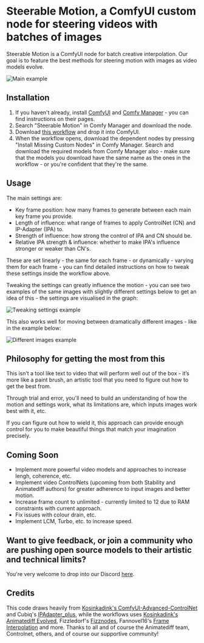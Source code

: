 # Steerable Motion, a ComfyUI custom node for steering videos with batches of images

Steerable Motion is a ComfyUI node for batch creative interpolation. Our goal is to feature the best methods for steering motion with images as video models evolve.	

![Main example](https://github.com/peteromallet/ComfyUI-Creative-Interpolation/blob/main/demo/main_example.gif)

## Installation

1. If you haven't already, install [ComfyUI](https://github.com/comfyanonymous/ComfyUI) and [Comfy Manager](https://github.com/ltdrdata/ComfyUI-Manager) - you can find instructions on their pages.
2. Search "Steerable Motion" in Comfy Manager and download the node.
3. Download [this workflow](https://raw.githubusercontent.com/banodoco/steerable-motion/main/demo/creative_interpolation_example.json) and drop it into ComfyUI.
4. When the workflow opens, download the dependent nodes by pressing "Install Missing Custom Nodes" in Comfy Manager. Search and download the required models from Comfy Manager also - make sure that the models you download have the same name as the ones in the workflow - or you're confident that they're the same.

## Usage

The main settings are:

- Key frame position: how many frames to generate between each main key frame you provide.
- Length of influence: what range of frames to apply ControlNet (CN) and IP-Adapter (IPA) to.
- Strength of influence: how strong the control of IPA and CN should be.
- Relative IPA strength & influence: whether to make IPA's influence stronger or weaker than CN's.

These are set linearly - the same for each frame - or  dynamically - varying them for each frame - you can find detailed instructions on how to tweak these settings inside the workflow above.

Tweaking the settings can greatly influence the motion - you can see two examples of the same images with slightly different settings below to get an idea of this - the settings are visualised in the graph:

![Tweaking settings example](https://github.com/peteromallet/ComfyUI-Creative-Interpolation/blob/main/demo/tweaking_settings.gif)

This also works well for moving between dramatically different images - like in the example below:

![Different images example](https://github.com/peteromallet/ComfyUI-Creative-Interpolation/blob/main/demo/different_images.gif)

## Philosophy for getting the most from this

This isn’t a tool like text to video that will perform well out of the box - it’s more like a paint brush, an artistic tool that you need to figure out how to get the best from. 

Through trial and error, you'll need to build an understanding of how the motion and settings work, what its limitations are, which inputs images work best with it, etc.

If you can figure out how to wield it, this approach can provide enough control for you to make beautiful things that match your imagination precisely.

## Coming Soon

- Implement more powerful video models and approaches to increase lengh, coherence, etc.
- Implement video ControlNets (upcoming from both Stability and Animatediff authors) for greater adherence to input images and better motion.
- Increase frame count to unlimited - currently limited to 12 due to RAM constraints with current approach.
- Fix issues with colour drain, etc.
- Implement LCM, Turbo, etc. to increase speed.

## Want to give feedback, or join a community who are pushing open source models to their artistic and technical limits?

You're very welcome to drop into our Discord [here](https://discord.com/invite/8Wx9dFu5tP).

## Credits

This code draws heavily from [Kosinkadink's ComfyUI-Advanced-ControlNet](https://github.com/Kosinkadink/ComfyUI-Advanced-ControlNet) and Cubiq's [IPAdapter_plus](https://github.com/cubiq/ComfyUI_IPAdapter_plus), while the workflows uses [Kosinkadink's Animatediff Evolved](https://github.com/Kosinkadink/ComfyUI-AnimateDiff-Evolved), Fizzledorf's [Fizznodes](https://github.com/FizzleDorf/ComfyUI_FizzNodes), Fannovel16's [Frame Interpolation](https://github.com/Fannovel16/ComfyUI-Frame-Interpolation) and more. Thanks to all and of course the Animatediff team, Controlnet, others, and of course our supportive community!
